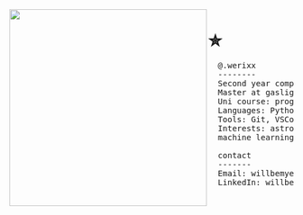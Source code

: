 <img align="left" width="350" src="https://github.com/user-attachments/assets/284157f8-688c-4966-a932-208a544ad179" />

# ✮
<pre>
  @.werixx
  --------
  Second year compsci student
  Master at gaslighting myself into liking my degree
  Uni course: programming, algorithms and ml
  Languages: Python, C, C#, Java, Html, Css
  Tools: Git, VSCode, Vim, Jupyter Notebooks, ArduinoIDE
  Interests: astronomy, breakbeat music,
  machine learning & electronics
  
  contact
  -------
  Email: willbemyemail@gmail.com
  LinkedIn: willbelinked.someday

</pre>









